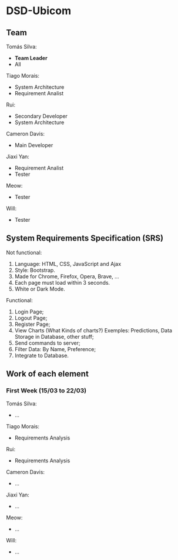 # DSD-Ubicom

## Team

Tomás Silva: 
 - **Team Leader**
 - All

Tiago Morais: 
 - System Architecture
 - Requirement Analist

Rui:
 - Secondary Developer
 - System Architecture

Cameron Davis:
 - Main Developer

Jiaxi Yan:
 - Requirement Analist
 - Tester

Meow:
 - Tester

Will:
 - Tester


## System Requirements Specification (SRS)
Not functional:

 1. Language: HTML, CSS, JavaScript and Ajax
 2. Style: Bootstrap.
 3. Made for Chrome, Firefox, Opera, Brave, ...
 4. Each page must load within 3 seconds.
 5.	White or Dark Mode.


Functional:

 1. Login Page;
 2. Logout Page;
 3. Register Page;
 4. View Charts (What Kinds of charts?) Exemples: Predictions, Data Storage in Database, other stuff;
 5. Send commands to server;
 6. Filter Data: By Name, Preference;
 7. Integrate to Database.

## Work of each element

### First Week (15/03 to 22/03) 
Tomás Silva:
 - ...

Tiago Morais:
 - Requirements Analysis
 
Rui:
 - Requirements Analysis

Cameron Davis:
 - ...

Jiaxi Yan:
 - ...

Meow:
 - ...

Will:
 - ...
 
 
 
 
 
 

